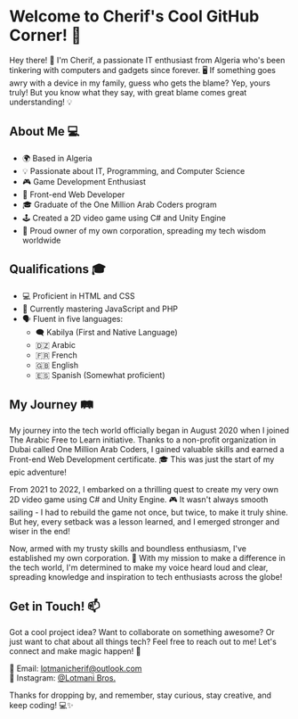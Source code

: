 # Welcome to Cherif's Cool GitHub Corner! 🚀

Hey there! 👋 I'm Cherif, a passionate IT enthusiast from Algeria who's been tinkering with computers and gadgets since forever. 🖥️ If something goes awry with a device in my family, guess who gets the blame? Yep, yours truly! But you know what they say, with great blame comes great understanding! 💡

## About Me 💻

- 🌍 Based in Algeria
- 💡 Passionate about IT, Programming, and Computer Science
- 🎮 Game Development Enthusiast
- 🌟 Front-end Web Developer
- 🎓 Graduate of the One Million Arab Coders program
- 🕹️ Created a 2D video game using C# and Unity Engine
- 🚀 Proud owner of my own corporation, spreading my tech wisdom worldwide

## Qualifications 🎓

- 💻 Proficient in HTML and CSS
- 🌟 Currently mastering JavaScript and PHP
- 🗣️ Fluent in five languages:
  - 🗨️ Kabilya (First and Native Language)
  - 🇩🇿 Arabic
  - 🇫🇷 French
  - 🇬🇧 English
  - 🇪🇸 Spanish (Somewhat proficient)

## My Journey 🛤️

My journey into the tech world officially began in August 2020 when I joined The Arabic Free to Learn initiative. Thanks to a non-profit organization in Dubai called One Million Arab Coders, I gained valuable skills and earned a Front-end Web Development certificate. 🎓 This was just the start of my epic adventure!

From 2021 to 2022, I embarked on a thrilling quest to create my very own 2D video game using C# and Unity Engine. 🎮 It wasn't always smooth sailing - I had to rebuild the game not once, but twice, to make it truly shine. But hey, every setback was a lesson learned, and I emerged stronger and wiser in the end!

Now, armed with my trusty skills and boundless enthusiasm, I've established my own corporation. 🌟 With my mission to make a difference in the tech world, I'm determined to make my voice heard loud and clear, spreading knowledge and inspiration to tech enthusiasts across the globe!

## Get in Touch! 📫

Got a cool project idea? Want to collaborate on something awesome? Or just want to chat about all things tech? Feel free to reach out to me! Let's connect and make magic happen! 🌈

📧 Email: [lotmanicherif@outlook.com](mailto:lotmanicherif@outlook.com)  
💼 Instagram: [@Lotmani Bros.](https://www.instagram.com/lotmanibros/)  

Thanks for dropping by, and remember, stay curious, stay creative, and keep coding! 💻✨

